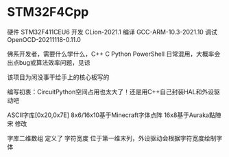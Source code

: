 # STM32F4Cpp
 硬件 STM32F411CEU6 
 开发 CLion-2021.1
 编译 GCC-ARM-10.3-2021.10
 调试 OpenOCD-20211118-0.11.0

佛系开发者，需要什么学什么，C++ C Python PowerShell 日常混用，大概率会出点bug或算法效率问题，见谅

该项目为闲没事干给手上的核心板写的

编写初衷：CircuitPython空间占用也太大了！还是用C++自己封装HAL和外设驱动吧

ASCII字库[0x20,0x7E] 8x6/16x10基于Minecraft字体点阵 16x8基于Auraka點陣宋 修改

字库二维数组 定义了 字符宽度 位于第一维末列，外设驱动会根据字符宽度绘制字体

